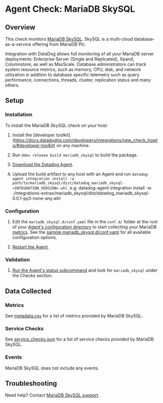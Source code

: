 # Agent Check: MariaDB SkySQL

## Overview

This check monitors [MariaDB SkySQL][1]. SkySQL is a multi-cloud database-as-a-service offering from MariaDB Plc.

Integration with DataDog allows full monitoring of all your MariaDB server deployments: Enterprise Server (Single and Replicated), Xpand, Columnstore, as well as MaxScale. Database administrators can track system resource metrics, such as memory, CPU, disk, and network utilization in addition to database specific telemetry such as query performance, connections, threads, cluster, replication status and many others.


## Setup

### Installation

To install the MariaDB SkySQL check on your host:


1. Install the [developer toolkit]
(https://docs.datadoghq.com/developers/integrations/new_check_howto/#developer-toolkit)
 on any machine.

2. Run `ddev release build mariadb_skysql` to build the package.

3. [Download the Datadog Agent][2].

4. Upload the build artifact to any host with an Agent and
 run `datadog-agent integration install -w
 path/to/mariadb_skysql/dist/datadog_mariadb_skysql-<INTEGRATION_VERSION>.whl`.
 e.g.
     datadog-agent integration install -w ./integrations-extras/mariadb_skysql/dist/datadog_mariadb_skysql-0.0.1-py3-none-any.whl

### Configuration

1. Edit the `mariadb_skysql.d/conf.yaml` file in the `conf.d/` folder at the root of your [Agent's configuration directory][3] to start collecting your MariaDB [metrics](#metric-collection). See the [sample mariadb_skysql.d/conf.yaml][4] for all available configuration options.

2. [Restart the Agent][5].

### Validation

1. [Run the Agent's status subcommand][6] and look for `mariadb_skysql` under the Checks section.

## Data Collected

### Metrics

See [metadata.csv][7] for a list of metrics provided by MariaDB SkySQL.

### Service Checks

See [service_checks.json][8] for a list of service checks provided by MariaDB SkySQL.

### Events

MariaDB SkySQL does not include any events.

## Troubleshooting

Need help? Contact [MariaDB SkySQL support][9].

[1]: https://skysql.mariadb.com
[2]: https://app.datadoghq.com/account/settings#agent
[3]: https://docs.datadoghq.com/agent/faq/agent-configuration-files/#agent-configuration-directory
[4]: https://github.com/DataDog/integrations-extras/blob/master/mariadb_skysql/datadog_checks/mariadb_skysql/data/conf.yaml.example
[5]: https://docs.datadoghq.com/agent/guide/agent-commands/#start-stop-and-restart-the-agent
[6]: https://docs.datadoghq.com/agent/guide/agent-commands/#agent-status-and-information
[7]: https://github.com/DataDog/integrations-extras/blob/master/mariadb_skysql/metadata.csv
[8]: https://github.com/DataDog/integrations-extras/blob/master/mariadb_skysql/assets/service_checks.json
[9]: https://cloud.mariadb.com/csm